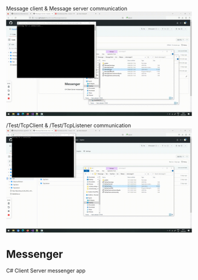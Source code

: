 Message client & Message server communication
![](https://github.com/KazuBurrows/Messenger/blob/main/New-Recording-6_06_2023_-6.04.20-pm.gif)


/Test/TcpClient & /Test/TcpListener communication
![](https://github.com/KazuBurrows/Messenger/blob/main/New-Recording-6_06_2023_-6.17.42-pm.gif)


# Messenger
C# Client Server messenger app

